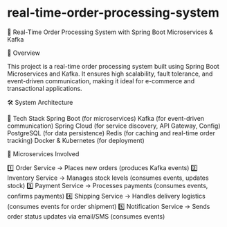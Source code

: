 # real-time-order-processing-system

🛒 Real-Time Order Processing System with Spring Boot Microservices & Kafka

🚀 Overview

This project is a real-time order processing system built using Spring Boot Microservices and Kafka. It ensures high scalability, fault tolerance, and event-driven communication, making it ideal for e-commerce and transactional applications.

🛠️ System Architecture

🔹 Tech Stack
Spring Boot (for microservices)
Kafka (for event-driven communication)
Spring Cloud (for service discovery, API Gateway, Config)
PostgreSQL (for data persistence)
Redis (for caching and real-time order tracking)
Docker & Kubernetes (for deployment)

🔹 Microservices Involved

1️⃣ Order Service → Places new orders (produces Kafka events)
2️⃣ Inventory Service → Manages stock levels (consumes events, updates stock)
3️⃣ Payment Service → Processes payments (consumes events, confirms payments)
4️⃣ Shipping Service → Handles delivery logistics (consumes events for order shipment)
5️⃣ Notification Service → Sends order status updates via email/SMS (consumes events)
